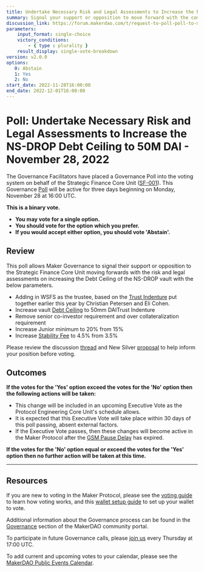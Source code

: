 ```yaml
---
title: Undertake Necessary Risk and Legal Assessments to Increase the NS-DROP Debt Ceiling to 50M DAI - November 28, 2022
summary: Signal your support or opposition to move forward with the commercial risk, legal, and other work necessary to increase the NS-DROP Debt Ceiling to 50M DAI.
discussion_link: https://forum.makerdao.com/t/request-to-poll-poll-to-move-forward-with-the-commercial-risk-legal-and-other-work-necessary-to-increase-the-ns-drop-dc-to-50m-dai/18915
parameters:
    input_format: single-choice
    victory_conditions:
        - { type : plurality }
    result_display: single-vote-breakdown
version: v2.0.0
options:
   0: Abstain
   1: Yes
   2: No
start_date: 2022-11-28T16:00:00
end_date: 2022-12-01T16:00:00
---
```

# Poll: Undertake Necessary Risk and Legal Assessments to Increase the NS-DROP Debt Ceiling to 50M DAI - November 28, 2022

The Governance Facilitators have placed a Governance Poll into the voting system on behalf of the Strategic Finance Core Unit ([SF-001](https://mips.makerdao.com/mips/details/MIP39c2SP36)). This Governance [Poll](https://community-development.makerdao.com/en/learn/governance/on-chain-gov) will be active for three days beginning on Monday, November 28 at 16:00 UTC.

**This is a binary vote.**
- **You may vote for a single option.**
- **You should vote for the option which you prefer.**
- **If you would accept either option, you should vote 'Abstain'.**

## Review

This poll allows Maker Governance to signal their support or opposition to the Strategic Finance Core Unit moving forwards with the risk and legal assessments on increasing the Debt Ceiling of the NS-DROP vault with the below parameters.

* Adding in WSFS as the trustee, based on the [Trust Indenture](https://forum.makerdao.com/t/centrifuge-update-cornerstone-agreement-complete-to-onboard-rwas-to-maker-with-centrifuge-successful-collaboration-with-incubating-lts/15005) put together earlier this year by Christian Petersen and Eli Cohen.
* Increase vault [Debt Ceiling](https://manual.makerdao.com/parameter-index/vault-risk/param-debt-ceiling) to 50mm DAITrust Indenture
* Remove senior co-investor requirement and over collateralization requirement
* Increase Junior minimum to 20% from 15%
* Increase [Stability Fee](https://manual.makerdao.com/parameter-index/vault-risk/param-stability-fee) to 4.5% from 3.5%

Please review the discussion [thread](https://forum.makerdao.com/t/request-to-poll-poll-to-move-forward-with-the-commercial-risk-legal-and-other-work-necessary-to-increase-the-ns-drop-dc-to-50m-dai/18915) and New Silver [proposal](https://forum.makerdao.com/t/new-silver-requesting-debt-ceiling-increase/18752) to help inform your position before voting.

## Outcomes

**If the votes for the 'Yes' option exceed the votes for the 'No' option then the following actions will be taken:**
* This change will be included in an upcoming Executive Vote as the Protocol Engineering Core Unit's schedule allows.
* It is expected that this Executive Vote will take place within 30 days of this poll passing, absent external factors.
* If the Executive Vote passes, then these changes will become active in the Maker Protocol after the [GSM Pause Delay](https://manual.makerdao.com/parameter-index/core/param-gsm-pause-delay) has expired.

**If the votes for the 'No' option equal or exceed the votes for the 'Yes' option then no further action will be taken at this time.**

---

## Resources

If you are new to voting in the Maker Protocol, please see the [voting guide](https://community-development.makerdao.com/en/learn/governance/how-voting-works/) to learn how voting works, and this [wallet setup guide](https://community-development.makerdao.com/en/learn/governance/voting-setup/) to set up your wallet to vote.

Additional information about the Governance process can be found in the [Governance](https://community-development.makerdao.com/en/learn/governance) section of the MakerDAO community portal.

To participate in future Governance calls, please [join us](https://github.com/makerdao/community/tree/master/governance/governance-and-risk-meetings) every Thursday at 17:00 UTC.

To add current and upcoming votes to your calendar, please see the [MakerDAO Public Events Calendar](https://calendar.google.com/calendar/embed?src=makerdao.com_3efhm2ghipksegl009ktniomdk%40group.calendar.google.com&ctz=UTC&mode=week&showCalendars=0&showPrint=0).
